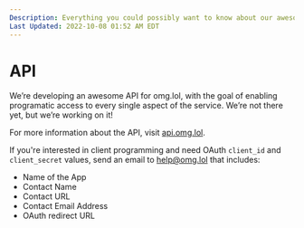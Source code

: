 ```yaml
---
Description: Everything you could possibly want to know about our awesome API  
Last Updated: 2022-10-08 01:52 AM EDT
---
```


# API

We’re developing an awesome API for omg.lol, with the goal of enabling programatic access to every single aspect of the service. We’re not there yet, but we’re working on it!

For more information about the API, visit [api.omg.lol](https://api.omg.lol).

If you're interested in client programming and need OAuth `client_id` and `client_secret` values, send an email to help@omg.lol that includes:
  - Name of the App
  - Contact Name
  - Contact URL
  - Contact Email Address
  - OAuth redirect URL
